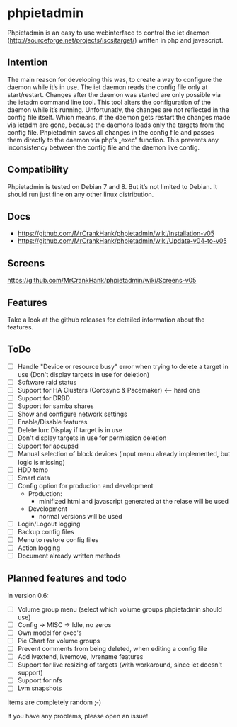 # phpietadmin
Phpietadmin is an easy to use webinterface to control the iet daemon (http://sourceforge.net/projects/iscsitarget/) written in php and javascript.

## Intention
The main reason for developing this was, to create a way to configure the daemon while it’s in use. The iet daemon reads
the config file only at start/restart. Changes after the daemon was started are only possible via the ietadm command line
tool. This tool alters the configuration of the daemon while it’s running. Unfortunatly, the changes are not reflected
in the config file itself. Which means, if the daemon gets restart the changes made via ietadm are gone, because the
daemons loads only the targets from the config file. Phpietadmin saves all changes in the config file and passes them
directly to the daemon via php’s „exec“ function. This prevents any inconsistency between the config file and the
daemon live config.

## Compatibility
Phpietadmin is tested on Debian 7 and 8. But it’s not limited to Debian.
It should run just fine on any other linux distribution.

## Docs
* https://github.com/MrCrankHank/phpietadmin/wiki/Installation-v05
* https://github.com/MrCrankHank/phpietadmin/wiki/Update-v04-to-v05

## Screens
https://github.com/MrCrankHank/phpietadmin/wiki/Screens-v05

## Features
Take a look at the github releases for detailed information about the features.

## ToDo
- [ ] Handle "Device or resource busy" error when trying to delete a target in use (Don't display targets in use for deletion)
- [ ] Software raid status
- [ ] Support for HA Clusters (Corosync & Pacemaker) <-- hard one
- [ ] Support for DRBD
- [ ] Support for samba shares
- [ ] Show and configure network settings
- [ ] Enable/Disable features
- [ ] Delete lun: Display if target is in use
- [ ] Don't display targets in use for permission deletion
- [ ] Support for apcupsd
- [ ] Manual selection of block devices (input menu already implemented, but logic is missing)
- [ ] HDD temp
- [ ] Smart data
- [ ] Config option for production and development
    * Production:
        * minifized html and javascript generated at the relase will be used
    * Development
        * normal versions will be used
- [ ] Login/Logout logging
- [ ] Backup config files
- [ ] Menu to restore config files
- [ ] Action logging
- [ ] Document already written methods

## Planned features and todo
In version 0.6:
- [ ] Volume group menu (select which volume groups phpietadmin should use)
- [ ] Config -> MISC -> Idle, no zeros
- [ ] Own model for exec's
- [ ] Pie Chart for volume groups
- [ ] Prevent comments from being deleted, when editing a config file
- [ ] Add lvextend, lvremove, lvrename features
- [ ] Support for live resizing of targets (with workaround, since iet doesn't support)
- [ ] Support for nfs
- [ ] Lvm snapshots

Items are completely random ;-)

If you have any problems, please open an issue!